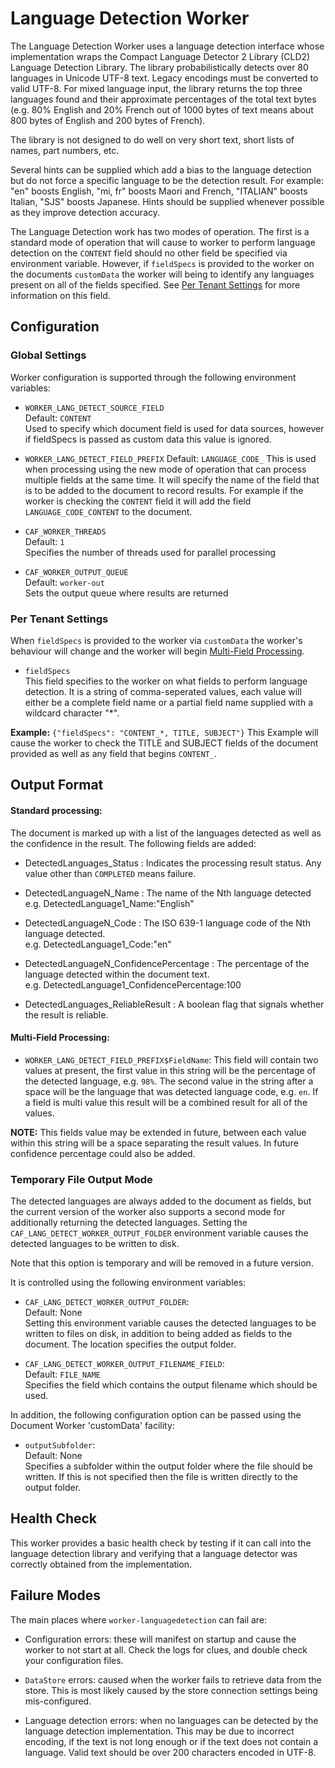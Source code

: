 # Language Detection Worker

The Language Detection Worker uses a language detection interface whose implementation wraps the Compact Language Detector 2 Library (CLD2) Language Detection Library. The library probabilistically detects over 80 languages in Unicode UTF-8 text. Legacy encodings must be converted to valid UTF-8. For mixed language input, the library returns the top three languages found and their approximate percentages of the total text bytes (e.g. 80% English and 20% French out of 1000 bytes of text means about 800 bytes of English and 200 bytes of French).

The library is not designed to do well on very short text, short lists of names, part numbers, etc.

Several hints can be supplied which add a bias to the language detection but do not force a specific language to be the detection result. For example: "en" boosts English, "mi, fr" boosts Maori and French, "ITALIAN" boosts Italian, "SJS" boosts Japanese. Hints should be supplied whenever possible as they improve detection accuracy.

The Language Detection work has two modes of operation. The first is a standard mode of operation that will cause to worker to perform language detection on the `CONTENT` field should no other field be specified via environment variable. However, if `fieldSpecs` is provided to the worker on the documents `customData` the worker will being to identify any languages present on all of the fields specified. See [Per Tenant Settings](#per-tenant-values) for more information on this field.

## Configuration

### Global Settings

Worker configuration is supported through the following environment variables:

 - `WORKER_LANG_DETECT_SOURCE_FIELD`  
    Default: `CONTENT`  
    Used to specify which document field is used for data sources, however if fieldSpecs is passed as custom data this value is ignored.

-  `WORKER_LANG_DETECT_FIELD_PREFIX`
	Default: `LANGUAGE_CODE_`
    This is used when processing using the new mode of operation that can process multiple fields at the same time. It will specify the name of the field that is to be added to the document to record results. For example if the worker is checking the `CONTENT` field it will add the field `LANGUAGE_CODE_CONTENT` to the document.

 - `CAF_WORKER_THREADS`  
    Default: `1`  
    Specifies the number of threads used for parallel processing

 - `CAF_WORKER_OUTPUT_QUEUE`  
    Default: `worker-out`  
    Sets the output queue where results are returned

### Per Tenant Settings

When `fieldSpecs` is provided to the worker via `customData` the worker's behaviour will change and the worker will begin [Multi-Field Processing](#multi-field-processing).

 - `fieldSpecs`  
    This field specifies to the worker on what fields to perform language detection. It is a string of comma-seperated values, each value will either be a complete field name or a partial field name supplied with a wildcard character "*".
    
**Example:** `{"fieldSpecs": "CONTENT_*, TITLE, SUBJECT"}`
	This Example will cause the worker to check the TITLE and SUBJECT fields of the document provided as well as any field that begins `CONTENT_`.

## Output Format

#### Standard processing:

The document is marked up with a list of the languages detected as well as the confidence in the result. The following fields are added:

- DetectedLanguages_Status : Indicates the processing result status. Any value other than `COMPLETED` means failure.
    
- DetectedLanguageN_Name : The name of the Nth language detected   
e.g. DetectedLanguage1\_Name:"English"

- DetectedLanguageN_Code : The ISO 639-1 language code of the Nth language detected.   
e.g. DetectedLanguage1\_Code:"en"

- DetectedLanguageN_ConfidencePercentage : The percentage of the language detected within the document text.   
e.g. DetectedLanguage1\_ConfidencePercentage:100

- DetectedLanguages_ReliableResult : A boolean flag that signals whether the result is reliable. 

#### Multi-Field Processing:

- `WORKER_LANG_DETECT_FIELD_PREFIX$FieldName`: 
   This field will contain two values at present, the first value in this string will be the percentage of the detected language, e.g. `98%`. The second value in the string after a space will be the language that was detected language code, e.g. `en`. If a field is multi value this result will be a combined result for all of the values.

**NOTE:** This fields value may be extended in future, between each value within this string will be a space separating the result values. In future confidence percentage could also be added.

### Temporary File Output Mode
The detected languages are always added to the document as fields, but the current version of the worker also supports a second mode for additionally returning the detected languages.  Setting the `CAF_LANG_DETECT_WORKER_OUTPUT_FOLDER` environment variable causes the detected languages to be written to disk.

Note that this option is temporary and will be removed in a future version.

It is controlled using the following environment variables:

 - `CAF_LANG_DETECT_WORKER_OUTPUT_FOLDER`:  
    Default: None  
    Setting this environment variable causes the detected languages to be written to files on disk, in addition to being added as fields to the document.  The location specifies the output folder.

 - `CAF_LANG_DETECT_WORKER_OUTPUT_FILENAME_FIELD`:  
    Default: `FILE_NAME`  
    Specifies the field which contains the output filename which should be used.

In addition, the following configuration option can be passed using the Document Worker 'customData' facility:

 - `outputSubfolder`:  
    Default: None  
    Specifies a subfolder within the output folder where the file should be written.  If this is not specified then the file is written directly to the output folder.

## Health Check

This worker provides a basic health check by testing if it can call into the language detection library and verifying that a language detector was correctly obtained from the implementation.

## Failure Modes

The main places where `worker-languagedetection` can fail are:

- Configuration errors: these will manifest on startup and cause the worker to
not start at all. Check the logs for clues, and double check your configuration
files.

- `DataStore` errors: caused when the worker fails to retrieve data from the store. This is most likely caused by the store connection settings being mis-configured.

- Language detection errors: when no languages can be detected by the language detection implementation. This may be due to incorrect encoding, if the text is not long enough or if the text does not contain a language.
Valid text should be over 200 characters encoded in UTF-8.
